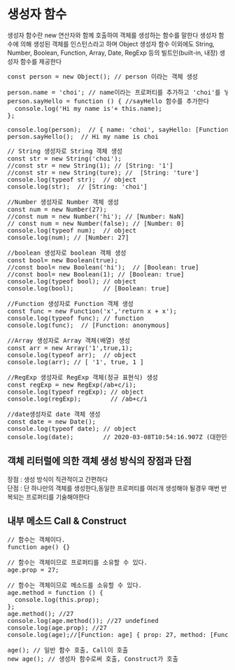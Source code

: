 # 생성자 함수
생성자 함수란 new 연산자와 함께 호출하여 객체를 생성하는 함수를 말한다 생성자 함수에 의해 생성된 객체를 인스턴스라고 하며 Object 생성자 함수 이외에도 String, Number, Boolean, Function, Array, Date, RegExp 등의 빌트인(built-in, 내장) 생성자 함수를 제공한다

<pre>
const person = new Object(); // person 이라는 객체 생성

person.name = 'choi'; // name이라는 프로퍼티를 추가하고 'choi'를 넣는다
person.sayHello = function () { //sayHello 함수를 추가한다
  console.log('Hi my name is'+ this.name);
};

console.log(person);  // { name: 'choi', sayHello: [Function] }
person.sayHello();  // Hi my name is choi
</pre>

<pre>
// String 생성자로 String 객체 생성
const str = new String('choi');
//const str = new String(1); // [String: '1']
//const str = new String(ture); //  [String: 'ture']
console.log(typeof str);  // object
console.log(str);  // [String: 'choi']

//Number 생성자로 Number 객체 생성
const num = new Number(27);
//const num = new Number('hi'); // [Number: NaN]
// const num = new Number(false); // [Number: 0]
console.log(typeof num);  // object
console.log(num); // [Number: 27]

//boolean 생성자로 boolean 객체 생성
const bool= new Boolean(true);
//const bool= new Boolean('hi');  // [Boolean: true]
//const bool= new Boolean(1); // [Boolean: true]
console.log(typeof bool); // object
console.log(bool);        // [Boolean: true]

//Function 생성자로 Function 객체 생성
const func = new Function('x','return x + x');
console.log(typeof func); // function
console.log(func);  // [Function: anonymous]

//Array 생성자로 Array 객체(배열) 생성
const arr = new Array('1',true,1);
console.log(typeof arr);  // object
console.log(arr); // [ '1', true, 1 ]

//RegExp 생성자로 RegExp 객체(정규 표현식) 생성
const regExp = new RegExp(/ab+c/i);
console.log(typeof regExp); // object
console.log(regExp);        // /ab+c/i

//date생성자로 date 객체 생성
const date = new Date();
console.log(typeof date); // object
console.log(date);        // 2020-03-08T10:54:16.907Z (대한민국 표준시)
</pre>

## 객체 리터럴에 의한 객체 생성 방식의 장점과 단점
장점 : 생성 방식이 직관적이고 간편하다  
단점 : 단 하나만의 객체를 생성한다,동일한 프로퍼티를 여러개 생성해야 될경우 매번 반복되는 프로퍼티를 기술해야한다 

## 내부 메소드 Call & Construct
<pre>
// 함수는 객체이다.
function age() {}

// 함수는 객체이므로 프로퍼티를 소유할 수 있다.
age.prop = 27;

// 함수는 객체이므로 메소드를 소유할 수 있다.
age.method = function () {
  console.log(this.prop);
};
age.method(); //27
console.log(age.method()); //27 undefined
console.log(age.prop); //27
console.log(age);//[Function: age] { prop: 27, method: [Function] }

age(); // 일반 함수 호출, Call이 호출
new age(); // 생성자 함수로써 호출, Construct가 호출
</pre>